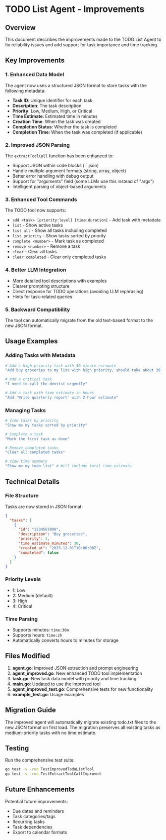# TODO List Agent - Improvements

## Overview

This document describes the improvements made to the TODO List Agent to fix reliability issues and add support for task importance and time tracking.

## Key Improvements

### 1. Enhanced Data Model

The agent now uses a structured JSON format to store tasks with the following metadata:
- **Task ID**: Unique identifier for each task
- **Description**: The task description
- **Priority**: Low, Medium, High, or Critical
- **Time Estimate**: Estimated time in minutes
- **Creation Time**: When the task was created
- **Completion Status**: Whether the task is completed
- **Completion Time**: When the task was completed (if applicable)

### 2. Improved JSON Parsing

The `extractToolCall` function has been enhanced to:
- Support JSON within code blocks (```json)
- Handle multiple argument formats (string, array, object)
- Better error handling with debug output
- Support for "arguments" field (some LLMs use this instead of "args")
- Intelligent parsing of object-based arguments

### 3. Enhanced Tool Commands

The TODO tool now supports:
- `add <task> [priority:level] [time:duration]` - Add task with metadata
- `list` - Show active tasks
- `list all` - Show all tasks including completed
- `list priority` - Show tasks sorted by priority
- `complete <number>` - Mark task as completed
- `remove <number>` - Remove a task
- `clear` - Clear all tasks
- `clear completed` - Clear only completed tasks

### 4. Better LLM Integration

- More detailed tool descriptions with examples
- Clearer prompting structure
- Direct response for TODO operations (avoiding LLM rephrasing)
- Hints for task-related queries

### 5. Backward Compatibility

The tool can automatically migrate from the old text-based format to the new JSON format.

## Usage Examples

### Adding Tasks with Metadata

```bash
# Add a high-priority task with 30-minute estimate
"Add buy groceries to my list with high priority, should take about 30 minutes"

# Add a critical task
"I need to call the dentist urgently"

# Add a task with time estimate in hours
"Add 'Write quarterly report' with 2 hour estimate"
```

### Managing Tasks

```bash
# View tasks by priority
"Show me my tasks sorted by priority"

# Complete a task
"Mark the first task as done"

# Remove completed tasks
"Clear all completed tasks"

# View time summary
"Show me my todo list" # Will include total time estimate
```

## Technical Details

### File Structure

Tasks are now stored in JSON format:

```json
{
  "tasks": [
    {
      "id": "1234567890",
      "description": "Buy groceries",
      "priority": 3,
      "time_estimate_minutes": 30,
      "created_at": "2023-12-01T10:00:00Z",
      "completed": false
    }
  ]
}
```

### Priority Levels

- 1: Low
- 2: Medium (default)
- 3: High
- 4: Critical

### Time Parsing

- Supports minutes: `time:30m`
- Supports hours: `time:2h`
- Automatically converts hours to minutes for storage

## Files Modified

1. **agent.go**: Improved JSON extraction and prompt engineering
2. **agent_improved.go**: New enhanced TODO tool implementation
3. **task.go**: New task data model with priority and time tracking
4. **main.go**: Updated to use the improved tool
5. **agent_improved_test.go**: Comprehensive tests for new functionality
6. **example_test.go**: Usage examples

## Migration Guide

The improved agent will automatically migrate existing todo.txt files to the new JSON format on first load. The migration preserves all existing tasks as medium-priority tasks with no time estimate.

## Testing

Run the comprehensive test suite:

```bash
go test -v -run TestImprovedTodoListTool
go test -v -run TestExtractToolCallImproved
```

## Future Enhancements

Potential future improvements:
- Due dates and reminders
- Task categories/tags
- Recurring tasks
- Task dependencies
- Export to calendar formats
